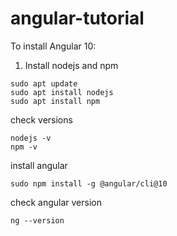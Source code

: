 # angular-tutorial

To install Angular 10:

1. Install nodejs and npm

```
sudo apt update
sudo apt install nodejs
sudo apt install npm
```

check versions

```
nodejs -v
npm -v
```

install angular

```
sudo npm install -g @angular/cli@10
```
check angular version

```
ng --version
```